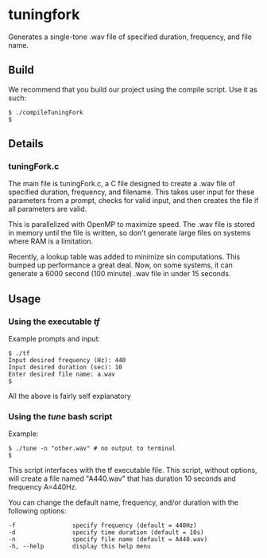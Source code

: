 tuningfork
==========

Generates a single-tone .wav file of specified duration, frequency, and
file name.

Build
-----

We recommend that you build our project using the compile script. Use it as
such:
```
$ ./compileTuningFork
$
```

Details
-------

### tuningFork.c

The main file is tuningFork.c, a C file designed to create a .wav file of
specified duration, frequency, and filename. This takes user input for
these parameters from a prompt, checks for valid input, and then creates
the file if all parameters are valid.

This is parallelized with OpenMP to maximize speed. The .wav file is stored
in memory until the file is written, so don't generate large files on
systems where RAM is a limitation.

Recently, a lookup table was added to minimize sin computations. This
bumped up performance a great deal. Now, on some systems, it can generate a
6000 second (100 minute) .wav file in under 15 seconds.

Usage
-----

### Using the executable *tf*
Example prompts and input:
```
$ ./tf
Input desired frequency (Hz): 440
Input desired duration (sec): 10
Enter desired file name: a.wav
$
```
All the above is fairly self explanatory

### Using the *tune* bash script
Example:
```
$ ./tune -n "other.wav" # no output to terminal
$
```
This script interfaces with the tf executable file. This script, without
options, will create a file named "A440.wav" that has duration 10 seconds
and frequency A=440Hz.

You can change the default name, frequency, and/or duration with the
following options:
```
-f                specify frequency (default = 440Hz)
-d                specify time duration (default = 10s)
-n                specify file name (default = A440.wav)
-h, --help        display this help menu
```
